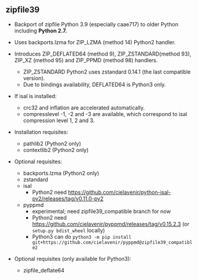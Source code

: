 ## zipfile39

- Backport of zipfile Python 3.9 (especially caae717) to older Python including **Python 2.7.**
- Uses backports.lzma for ZIP_LZMA (method 14) Python2 handler.
- Introduces ZIP_DEFLATED64 (method 9), ZIP_ZSTANDARD(method 93), ZIP_XZ (method 95) and ZIP_PPMD (method 98) handlers.
    - ZIP_ZSTANDARD Python2 uses zstandard 0.14.1 (the last compatible version).
    - Due to bindings availability, DEFLATED64 is Python3 only.
- If isal is installed:
    - crc32 and inflation are accelerated automatically.
    - compresslevel -1, -2 and -3 are available, which correspond to isal compression level 1, 2 and 3.

- Installation requisites:
    - pathlib2 (Python2 only)
    - contextlib2 (Python2 only)
- Optional requisites:
    - backports.lzma (Python2 only)
    - zstandard
    - isal
        - Python2 need https://github.com/cielavenir/python-isal-py2/releases/tag/v0.11.0-py2
    - pyppmd
        - experimental; need zipfile39_compatible branch for now
        - Python2 need https://github.com/cielavenir/pyppmd/releases/tag/v0.15.2.3 (or `setup.py bdist_wheel` locally)
        - Python3 can do `python3 -m pip install git+https://github.com/cielavenir/pyppmd@zipfile39_compatible2`
- Optional requisites (only available for Python3):
    - zipfile_deflate64
